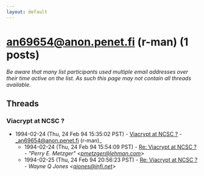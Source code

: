 ```yaml
---
layout: default
---
```


# an69654@anon.penet.fi (r-man) (1 posts)

_Be aware that many list participants used multiple email addresses over their time active on the list. As such this page may not contain all threads available._

## Threads

### Viacrypt at NCSC ?
+ 1994-02-24 (Thu, 24 Feb 94 15:35:02 PST) - [Viacrypt at NCSC ?](/archive/1994/02/0bdc34dcdc3676c4b4251853d63645f94be49b40d7a89754bcfe32009053e5e9) - _an69654@anon.penet.fi (r-man)_
  + 1994-02-24 (Thu, 24 Feb 94 15:54:09 PST) - [Re: Viacrypt at NCSC ?](/archive/1994/02/315087d3fe4405cbadc4094e6ba2d9d6b1bb7b76c22aa67f415139435086294c) - _"Perry E. Metzger" \<pmetzger@lehman.com\>_
  + 1994-02-25 (Thu, 24 Feb 94 20:56:23 PST) - [Re: Viacrypt at NCSC ?](/archive/1994/02/8374d7326604ef8bafe048abd6fb699b2751951b083b35b6bdc7d07c41ec9b00) - _Wayne Q Jones \<qjones@infi.net\>_

